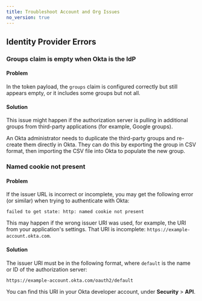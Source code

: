 ```yaml
---
title: Troubleshoot Account and Org Issues
no_version: true
---
```


## Identity Provider Errors

### Groups claim is empty when Okta is the IdP

#### Problem
In the token payload, the `groups` claim is configured correctly but still
appears empty, or it includes some groups but not all.

#### Solution
This issue might happen if the authorization server is pulling in additional
groups from third-party applications (for example, Google groups).

An Okta administrator needs to duplicate the third-party groups
and re-create them directly in Okta. They can do this by exporting the group
in CSV format, then importing the CSV file into Okta to populate the new group.

### Named cookie not present

#### Problem
If the issuer URL is incorrect or incomplete, you may get the following error
(or similar) when trying to authenticate with Okta:

```
failed to get state: http: named cookie not present
```

This may happen if the wrong issuer URI was used, for example, the URI from
your application's settings. That URI is incomplete: `https://example-account.okta.com`.

#### Solution
The issuer URI must be in the following format, where `default` is
the name or ID of the authorization server:

```
https://example-account.okta.com/oauth2/default
```

You can find this URI in your Okta developer account, under **Security** > **API**.
